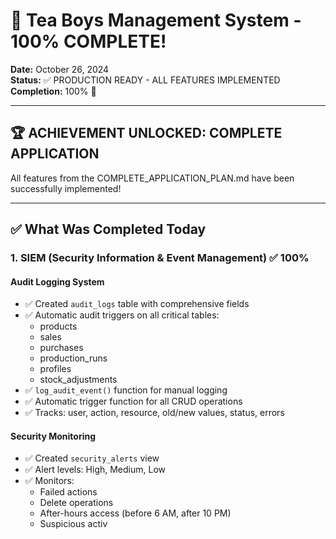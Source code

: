 # 🎉 Tea Boys Management System - 100% COMPLETE!

**Date:** October 26, 2024  
**Status:** ✅ PRODUCTION READY - ALL FEATURES IMPLEMENTED  
**Completion:** 100% 🎯

---

## 🏆 ACHIEVEMENT UNLOCKED: COMPLETE APPLICATION

All features from the COMPLETE_APPLICATION_PLAN.md have been successfully implemented!

---

## ✅ What Was Completed Today

### 1. SIEM (Security Information & Event Management) ✅ 100%

#### Audit Logging System
- ✅ Created `audit_logs` table with comprehensive fields
- ✅ Automatic audit triggers on all critical tables:
  - products
  - sales
  - purchases
  - production_runs
  - profiles
  - stock_adjustments
- ✅ `log_audit_event()` function for manual logging
- ✅ Automatic trigger function for all CRUD operations
- ✅ Tracks: user, action, resource, old/new values, status, errors

#### Security Monitoring
- ✅ Created `security_alerts` view
- ✅ Alert levels: High, Medium, Low
- ✅ Monitors:
  - Failed actions
  - Delete operations
  - After-hours access (before 6 AM, after 10 PM)
  - Suspicious activ